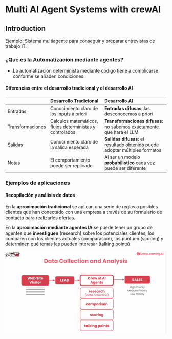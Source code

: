 # Multi AI Agent Systems with crewAI

## Introduction

Ejemplo: Sistema multiagente para conseguir y preparar entrevistas de trabajo IT.

### ¿Qué es la Automatizacion mediante agentes?

- La automatización determinista mediante código tiene a complicarse conforme se añaden condiciones.

#### Diferencias entre el desarrollo tradicional y el desarrollo AI

| | Desarrollo Tradicional | Desarrollo AI |
|:--|:--|:--|
| Entradas| Conocimiento claro de los inputs a priori | **Entradas difusas**: las desconocemos a priori|
| Transformaciones | Cálculos matemáticos, flujos deterministas y controlados | **Transformaciones difusas**: no sabemos exactamente que hará el LLM |
| Salidas | Conocimiento claro de la salida esperada | **Salidas difusas**: el resultado obtenido puede adoptar múltiples formatos |
| Notas | El comportamiento puede ser replicado | Al ser un modelo **probabilistico** cada vez puede ser diferente|

### Ejemplos de aplicaciones

#### Recopilación y análisis de datos

En la **aproximación tradicional** se aplican una serie de reglas a posibles clientes que han conectado con una empresa a través de su formulario de contacto para realizarles ofertas.

En la **aproximación mediante agentes IA** se puede tener un grupo de agentes que **investiguen** (research) sobre los potenciales clientes, los comparen con los clientes actuales (comparasion), los puntuen (scoring) y determinen qué temas les pueden interesar (talking points)

![alt text](image.png)
